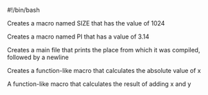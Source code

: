 #!/bin/bash

Creates a macro named SIZE that has the value of 1024

Creates a macro named PI that has a value of 3.14

Creates a main file that prints the place from which it was compiled, followed by a newline

Creates a function-like macro that calculates the absolute value of x

A function-like macro that calculates the result of adding x and y
